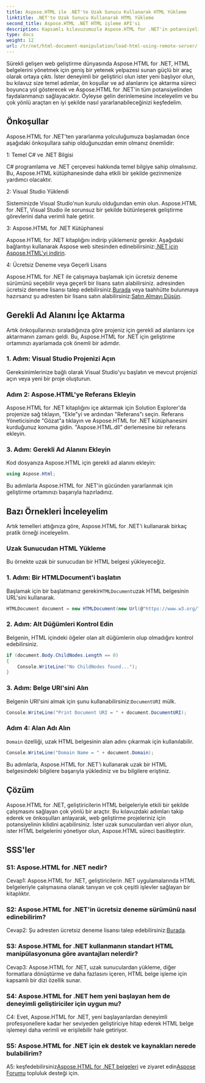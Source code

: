 ```yaml
---
title: Aspose.HTML ile .NET'te Uzak Sunucu Kullanarak HTML Yükleme
linktitle: .NET'te Uzak Sunucu Kullanarak HTML Yükleme
second_title: Aspose.HTML .NET HTML işleme API'si
description: Kapsamlı kılavuzumuzla Aspose.HTML for .NET'in potansiyelini ortaya çıkarın. Ad alanlarını nasıl içe aktaracağınızı, uzak HTML belgelerine nasıl erişeceğinizi ve daha fazlasını öğrenin.
type: docs
weight: 12
url: /tr/net/html-document-manipulation/load-html-using-remote-server/
---
```


Sürekli gelişen web geliştirme dünyasında Aspose.HTML for .NET, HTML belgelerini yönetmek için geniş bir yetenek yelpazesi sunan güçlü bir araç olarak ortaya çıktı. İster deneyimli bir geliştirici olun ister yeni başlıyor olun, bu kılavuz size temel adımlar, ön koşullar ve ad alanlarını içe aktarma süreci boyunca yol gösterecek ve Aspose.HTML for .NET'in tüm potansiyelinden faydalanmanızı sağlayacaktır. Öyleyse gelin derinlemesine inceleyelim ve bu çok yönlü araçtan en iyi şekilde nasıl yararlanabileceğinizi keşfedelim.

## Önkoşullar

Aspose.HTML for .NET'ten yararlanma yolculuğumuza başlamadan önce aşağıdaki önkoşullara sahip olduğunuzdan emin olmanız önemlidir:

1: Temel C# ve .NET Bilgisi

C# programlama ve .NET çerçevesi hakkında temel bilgiye sahip olmalısınız. Bu, Aspose.HTML kütüphanesinde daha etkili bir şekilde gezinmenize yardımcı olacaktır.

2: Visual Studio Yüklendi

Sisteminizde Visual Studio'nun kurulu olduğundan emin olun. Aspose.HTML for .NET, Visual Studio ile sorunsuz bir şekilde bütünleşerek geliştirme görevlerini daha verimli hale getirir.

3: Aspose.HTML for .NET Kütüphanesi

 Aspose.HTML for .NET kitaplığını indirip yüklemeniz gerekir. Aşağıdaki bağlantıyı kullanarak Aspose web sitesinden edinebilirsiniz:[.NET için Aspose.HTML'yi indirin](https://releases.aspose.com/html/net/).

4: Ücretsiz Deneme veya Geçerli Lisans

 Aspose.HTML for .NET ile çalışmaya başlamak için ücretsiz deneme sürümünü seçebilir veya geçerli bir lisans satın alabilirsiniz. adresinden ücretsiz deneme lisansı talep edebilirsiniz.[Burada](https://releases.aspose.com/) veya taahhütte bulunmaya hazırsanız şu adresten bir lisans satın alabilirsiniz:[Satın Almayı Düşün](https://purchase.aspose.com/buy).

## Gerekli Ad Alanını İçe Aktarma

Artık önkoşullarınızı sıraladığınıza göre projeniz için gerekli ad alanlarını içe aktarmanın zamanı geldi. Bu, Aspose.HTML for .NET için geliştirme ortamınızı ayarlamada çok önemli bir adımdır.

### 1. Adım: Visual Studio Projenizi Açın

Gereksinimlerinize bağlı olarak Visual Studio'yu başlatın ve mevcut projenizi açın veya yeni bir proje oluşturun.

### Adım 2: Aspose.HTML'ye Referans Ekleyin

Aspose.HTML for .NET kitaplığını içe aktarmak için Solution Explorer'da projenize sağ tıklayın, "Ekle"yi ve ardından "Referans"ı seçin. Referans Yöneticisinde "Gözat"a tıklayın ve Aspose.HTML for .NET kütüphanesini kurduğunuz konuma gidin. "Aspose.HTML.dll" derlemesine bir referans ekleyin.

### 3. Adım: Gerekli Ad Alanını Ekleyin

Kod dosyanıza Aspose.HTML için gerekli ad alanını ekleyin:

```csharp
using Aspose.Html;
```

Bu adımlarla Aspose.HTML for .NET'in gücünden yararlanmak için geliştirme ortamınızı başarıyla hazırladınız.

## Bazı Örnekleri İnceleyelim

Artık temelleri attığınıza göre, Aspose.HTML for .NET'i kullanarak birkaç pratik örneği inceleyelim.

### Uzak Sunucudan HTML Yükleme

Bu örnekte uzak bir sunucudan bir HTML belgesi yükleyeceğiz.

### 1. Adım: Bir HTMLDocument'i başlatın

 Başlamak için bir başlatmanız gerekir`HTMLDocument`uzak HTML belgesinin URL'sini kullanarak.

```csharp
HTMLDocument document = new HTMLDocument(new Url(@"https://www.w3.org/TR/html5/"));
```

### 2. Adım: Alt Düğümleri Kontrol Edin

Belgenin, HTML içindeki öğeler olan alt düğümlerin olup olmadığını kontrol edebilirsiniz.

```csharp
if (document.Body.ChildNodes.Length == 0)
{
    Console.WriteLine("No ChildNodes found...");
}
```

### 3. Adım: Belge URI'sini Alın

 Belgenin URI'sini almak için şunu kullanabilirsiniz:`DocumentURI` mülk.

```csharp
Console.WriteLine("Print Document URI = " + document.DocumentURI);
```

### Adım 4: Alan Adı Alın

`Domain` özelliği, uzak HTML belgesinin alan adını çıkarmak için kullanılabilir.

```csharp
Console.WriteLine("Domain Name = " + document.Domain);
```

Bu adımlarla, Aspose.HTML for .NET'i kullanarak uzak bir HTML belgesindeki bilgilere başarıyla yüklediniz ve bu bilgilere eriştiniz.

## Çözüm

Aspose.HTML for .NET, geliştiricilerin HTML belgeleriyle etkili bir şekilde çalışmasını sağlayan çok yönlü bir araçtır. Bu kılavuzdaki adımları takip ederek ve önkoşulları anlayarak, web geliştirme projeleriniz için potansiyelinin kilidini açabilirsiniz. İster uzak sunuculardan veri alıyor olun, ister HTML belgelerini yönetiyor olun, Aspose.HTML süreci basitleştirir.

## SSS'ler

### S1: Aspose.HTML for .NET nedir?

Cevap1: Aspose.HTML for .NET, geliştiricilerin .NET uygulamalarında HTML belgeleriyle çalışmasına olanak tanıyan ve çok çeşitli işlevler sağlayan bir kitaplıktır.

### S2: Aspose.HTML for .NET'in ücretsiz deneme sürümünü nasıl edinebilirim?

 Cevap2: Şu adresten ücretsiz deneme lisansı talep edebilirsiniz:[Burada](https://releases.aspose.com/).

### S3: Aspose.HTML for .NET kullanmanın standart HTML manipülasyonuna göre avantajları nelerdir?

Cevap3: Aspose.HTML for .NET, uzak sunuculardan yükleme, diğer formatlara dönüştürme ve daha fazlasını içeren, HTML belge işleme için kapsamlı bir dizi özellik sunar.

### S4: Aspose.HTML for .NET hem yeni başlayan hem de deneyimli geliştiriciler için uygun mu?

C4: Evet, Aspose.HTML for .NET, yeni başlayanlardan deneyimli profesyonellere kadar her seviyeden geliştiriciye hitap ederek HTML belge işlemeyi daha verimli ve erişilebilir hale getiriyor.

### S5: Aspose.HTML for .NET için ek destek ve kaynakları nerede bulabilirim?

 A5: keşfedebilirsiniz[Aspose.HTML for .NET belgeleri](https://reference.aspose.com/html/net/) ve ziyaret edin[Aspose Forumu](https://forum.aspose.com/) topluluk desteği için.
